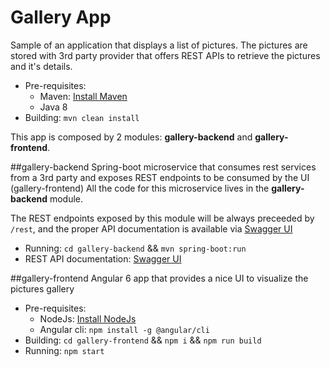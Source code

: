 # Gallery App
Sample of an application that displays a list of pictures.
The pictures are stored with 3rd party provider that offers REST APIs to retrieve the pictures and it's details.

- Pre-requisites:
    - Maven: [Install Maven](https://maven.apache.org/install.html)
    - Java 8
- Building: `mvn clean install`

This app is composed by 2 modules: **gallery-backend** and **gallery-frontend**.


##gallery-backend
Spring-boot microservice that consumes rest services from a 3rd party and exposes REST endpoints to be consumed by the UI (gallery-frontend) 
All the code for this microservice lives in the **gallery-backend** module.

The REST endpoints exposed by this module will be always preceeded by `/rest`, 
and the proper API documentation is available via [Swagger UI](http://localhost:8080/rest/swagger-ui.html)

- Running:  `cd gallery-backend` && `mvn spring-boot:run`
- REST API documentation: [Swagger UI](http://localhost:8080/rest/swagger-ui.html)

##gallery-frontend
Angular 6 app that provides a nice UI to visualize the pictures gallery

- Pre-requisites:
    - NodeJs: [Install NodeJs](https://nodejs.org/en/download/)
    - Angular cli: `npm install -g @angular/cli`
- Building: `cd gallery-frontend` &&  `npm i` && `npm run build`
- Running: `npm start`

